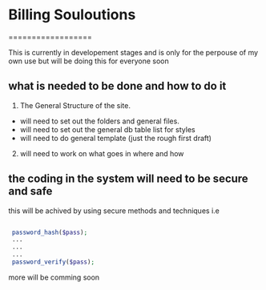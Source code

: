 # Billing Souloutions
==================

This is currently in developement stages and is only for the perpouse of my own use but will be doing this for everyone soon

## what is needed to be done and how to do it

1. The General Structure of the site.
  * will need to set out the folders and general files.
  * will need to set out the general db table list for styles
  * will need to do general template (just the rough first draft)
2. will need to work on what goes in where and how


## the coding in the system will need to be secure and safe

this will be achived by using secure methods and techniques i.e

```PHP

 password_hash($pass);
 ...
 ...
 ...
 password_verify($pass);
```
more will be comming soon
